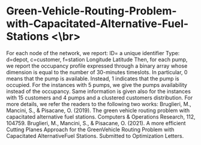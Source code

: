 # Green-Vehicle-Routing-Problem-with-Capacitated-Alternative-Fuel-Stations <\br>
For each node of the network, we report:
ID= a unique identifier
Type: d=depot, c=customer, f=station
Longitude
Latitude
Then, for each pump, we report the occupancy profile expressed through a binary array whose dimension is equal to the number of 30-minutes timeslots. In particular, 0 means that the pump is available. Instead, 1 indicates that the pump is occupied.
For the instances with 5 pumps, we give the pumps availability instead of the occupancy. Same information is given also for the instances with 15 customers and 4 pumps and a clustered customers distribution.
For more details, we refer the readers to the following two works:
Bruglieri, M., Mancini, S., & Pisacane, O. (2019). The green vehicle routing problem with capacitated alternative fuel stations. Computers & Operations Research, 112, 104759.
Bruglieri, M., Mancini, S., & Pisacane, O. (2021). A more efficient Cutting Planes Approach for the GreenVehicle Routing Problem with Capacitated AlternativeFuel Stations. Submitted to Optimization Letters.
